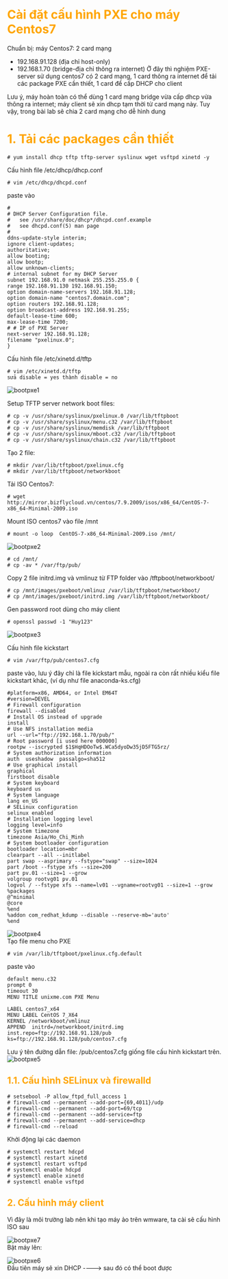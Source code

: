 <h1 style="color:orange">Cài đặt cấu hình PXE cho máy Centos7</h1>
Chuẩn bị: máy Centos7: 2 card mạng

- 192.168.91.128 (địa chỉ host-only)
- 192.168.1.70 (bridge-địa chỉ thông ra internet)
Ở đây thì nghiệm PXE-server sử dụng centos7 có 2 card mạng, 1 card thông ra internet để tải các package PXE cần thiết, 1 card để cấp DHCP cho client

Lưu ý, máy hoàn toàn có thể dùng 1 card mạng bridge vừa cấp dhcp vừa thông ra internet; máy client sẽ xin dhcp tạm thời từ card mạng này. Tuy vậy, trong bài lab sẽ chia 2 card mạng cho dễ hình dung
<h1 style="color:orange">1. Tải các packages cần thiết</h1>

    # yum install dhcp tftp tftp-server syslinux wget vsftpd xinetd -y
Cấu hình file /etc/dhcp/dhcp.conf

    # vim /etc/dhcp/dhcpd.conf
paste vào 

    #
    # DHCP Server Configuration file.
    #   see /usr/share/doc/dhcp*/dhcpd.conf.example
    #   see dhcpd.conf(5) man page
    #
    ddns-update-style interim;
    ignore client-updates;
    authoritative;
    allow booting;
    allow bootp;
    allow unknown-clients;
    # internal subnet for my DHCP Server
    subnet 192.168.91.0 netmask 255.255.255.0 {
    range 192.168.91.130 192.168.91.150;
    option domain-name-servers 192.168.91.128;
    option domain-name "centos7.domain.com";
    option routers 192.168.91.128;
    option broadcast-address 192.168.91.255;
    default-lease-time 600;
    max-lease-time 7200;
    # # IP of PXE Server
    next-server 192.168.91.128;
    filename "pxelinux.0";
    }
Cấu hình file /etc/xinetd.d/tftp

    # vim /etc/xinetd.d/tftp
    sửa disable = yes thành disable = no
![bootpxe1](../img/bootpxe1.png)<br>

Setup TFTP server network boot files:

    # cp -v /usr/share/syslinux/pxelinux.0 /var/lib/tftpboot
    # cp -v /usr/share/syslinux/menu.c32 /var/lib/tftpboot
    # cp -v /usr/share/syslinux/memdisk /var/lib/tftpboot
    # cp -v /usr/share/syslinux/mboot.c32 /var/lib/tftpboot
    # cp -v /usr/share/syslinux/chain.c32 /var/lib/tftpboot
Tạo 2 file:

    # mkdir /var/lib/tftpboot/pxelinux.cfg
    # mkdir /var/lib/tftpboot/networkboot
Tải ISO Centos7:

    # wget http://mirror.bizflycloud.vn/centos/7.9.2009/isos/x86_64/CentOS-7-x86_64-Minimal-2009.iso
Mount ISO centos7 vào file /mnt

    # mount -o loop  CentOS-7-x86_64-Minimal-2009.iso /mnt/
![bootpxe2](../img/bootpxe2.png)<br>

    # cd /mnt/
    # cp -av * /var/ftp/pub/
Copy 2 file initrd.img và vmlinuz từ FTP folder vào /tftpboot/networkboot/

    # cp /mnt/images/pxeboot/vmlinuz /var/lib/tftpboot/networkboot/
    # cp /mnt/images/pxeboot/initrd.img /var/lib/tftpboot/networkboot/
Gen password root dùng cho máy client

    # openssl passwd -1 "Huy123"
![bootpxe3](../img/bootpxe3.png)<br>

Cấu hình file kickstart

    # vim /var/ftp/pub/centos7.cfg
paste vào, lưu ý đây chỉ là file kickstart mẫu, ngoài ra còn rất nhiều kiểu file kickstart khác, (ví dụ như file anaconda-ks.cfg)

    #platform=x86, AMD64, or Intel EM64T
    #version=DEVEL
    # Firewall configuration
    firewall --disabled
    # Install OS instead of upgrade
    install
    # Use NFS installation media
    url --url="ftp://192.168.1.70/pub/"
    # Root password [i used here 000000]
    rootpw --iscrypted $1$HqHDOoTw$.WCa5dyoDw35jD5FTG5rz/
    # System authorization information
    auth  useshadow  passalgo=sha512
    # Use graphical install
    graphical
    firstboot disable
    # System keyboard
    keyboard us
    # System language
    lang en_US
    # SELinux configuration
    selinux enabled
    # Installation logging level
    logging level=info
    # System timezone
    timezone Asia/Ho_Chi_Minh
    # System bootloader configuration
    bootloader location=mbr
    clearpart --all --initlabel
    part swap --asprimary --fstype="swap" --size=1024
    part /boot --fstype xfs --size=200
    part pv.01 --size=1 --grow
    volgroup rootvg01 pv.01
    logvol / --fstype xfs --name=lv01 --vgname=rootvg01 --size=1 --grow
    %packages
    @^minimal
    @core
    %end
    %addon com_redhat_kdump --disable --reserve-mb='auto'
    %end

![bootpxe4](../img/bootpxe4.png)<br>
Tạo file menu cho PXE

    # vim /var/lib/tftpboot/pxelinux.cfg.default
paste vào 

    default menu.c32
    prompt 0
    timeout 30
    MENU TITLE unixme.com PXE Menu

    LABEL centos7_x64
    MENU LABEL CentOS 7_X64
    KERNEL /networkboot/vmlinuz
    APPEND  initrd=/networkboot/initrd.img  inst.repo=ftp://192.168.91.128/pub  ks=ftp://192.168.91.128/pub/centos7.cfg
Lưu ý tên đường dẫn file: /pub/centos7.cfg giống file cấu hình kickstart trên.
![bootpxe5](../img/bootpxe5.png)<br>
<h2 style="color:orange">1.1. Cấu hình SELinux và firewalld</h2>

    # setsebool -P allow_ftpd_full_access 1
    # firewall-cmd --permanent --add-port={69,4011}/udp
    # firewall-cmd --permanent --add-port=69/tcp
    # firewall-cmd --permanent --add-service=ftp
    # firewall-cmd --permanent --add-service=dhcp
    # firewall-cmd --reload
Khởi động lại các daemon

    # systemctl restart hdcpd
    # systemctl restart xinetd
    # systemctl restart vsftpd
    # systemctl enable hdcpd
    # systemctl enable xinetd
    # systemctl enable vsftpd
<h2 style="color:orange">2. Cấu hình máy client</h2>
Vì đây là môi trường lab nên khi tạo máy ảo trên wmware, ta cài sẽ cấu hình ISO sau

![bootpxe7](../img/bootpxe7.png)<br>
Bật máy lên: 

![bootpxe6](../img/bootpxe6.png)<br>
Đầu tiên máy sẽ xin DHCP ----> sau đó có thể boot được